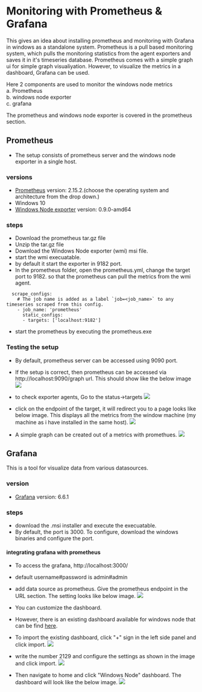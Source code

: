 # Monitoring with Prometheus & Grafana
This gives an idea about installing prometheus and monitoring with Grafana in windows as a standalone system.
Prometheus is a pull based monitoring system, which pulls the monitoring statistics from the agent exporters and saves it in it's timeseries database. 
Prometheus comes with a simple graph ui for simple graph visualiyation. However, to visualize the metrics in a dashboard, Grafana can be used.

Here 2 components are used to monitor the windows node metrics </br>
    a. Prometheus </br>
    b. windows node exporter </br>
    c. grafana </br>

The prometheus and windows node exporter is covered in the prometheus section.

## Prometheus 
- The setup consists of prometheus server and the windows node exporter in a single host.

### versions
 - [Prometheus](https://prometheus.io/download/) version: 2.15.2.(choose the operating system and architecture from the drop down.)
 - Windows 10
 - [Windows Node exporter](https://github.com/martinlindhe/wmi_exporter/releases) version: 0.9.0-amd64 

### steps
 - Download the prometheus tar.gz file 
 - Unzip the tar.gz file
 - Download the Windows Node exporter (wmi) msi file.
 - start the wmi execuatable.
 - by default it start the exporter in 9182 port.
 - In the prometheus folder, open the prometheus.yml, change the target port to 9182. so that the prometheus can pull the metrics from the  wmi agent.
  
  ```
    scrape_configs:
      # The job name is added as a label `job=<job_name>` to any timeseries scraped from this config.
      - job_name: 'prometheus'
        static_configs:
        - targets: ['localhost:9182']
 ```
 - start the prometheus by executing the prometheus.exe 
 
 ### Testing the setup
 - By default, prometheus server can be accessed using 9090 port.
 - If the setup is correct, then prometheus can be accessed via http://localhost:9090/graph url. This should show like the below image
 ![](prometheus_1.PNG)
 
 - to check exporter agents, Go to the status->targets
  ![](prometheus_2.PNG)
 
 - click on the endpoint of the target, it will redirect you to a page looks like below image. This displays all the metrics from the window machine (my machine as i have installed in the same host).
   ![](prometheus_3.PNG)
   
 - A simple graph can be created out of a metrics with promethues.
  ![](prometheus_4.PNG)
  
## Grafana 
This is a tool for visualize data from various datasources.

### version
- [Grafana](https://grafana.com/grafana/download?platform=windows) version: 6.6.1 
 
### steps
- download the .msi installer and execute the  execuatable.
- By default, the port is 3000. To configure, download the windows binaries and configure the port.

#### integrating grafana with prometheus 
- To access the grafana, http://localhost:3000/
- default username#password is admin#admin
- add data source as prometheus. Give the prometheus endpoint in the URL section. The setting looks like below image.
![](Datasource.PNG)

- You can customize the dashboard. 
- However, there is an existing dashboard available for windows node that can be find [here](https://grafana.com/grafana/dashboards/2129).
- To import the existing dashboard, click "+" sign in the left side panel and click import.
![](Grafana_dashBoard_import.png)

- write the number 2129 and configure the settings as shown in the image and click import.
![](import_2.PNG)

- Then navigate to home and click "Windows Node" dashboard. The dashboard will look like the below image.
![](windows_dashboard.PNG)
